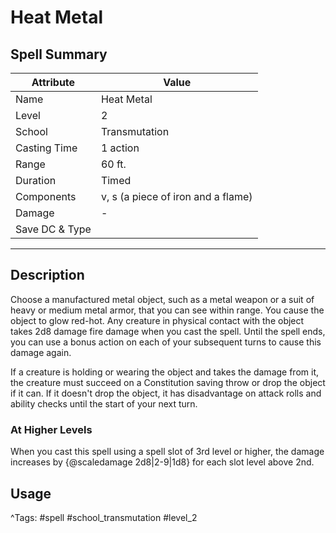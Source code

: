 # Heat Metal

## Spell Summary

| Attribute        | Value                  |
|------------------|------------------------|
| Name             | Heat Metal                 |
| Level            | 2                |
| School           | Transmutation          |
| Casting Time     | 1 action              |
| Range            | 60 ft.            |
| Duration         | Timed             |
| Components       | v, s (a piece of iron and a flame)             |
| Damage           | -               |
| Save DC & Type   |              |

---

## Description

Choose a manufactured metal object, such as a metal weapon or a suit of heavy or medium metal armor, that you can see within range. You cause the object to glow red-hot. Any creature in physical contact with the object takes 2d8 damage fire damage when you cast the spell. Until the spell ends, you can use a bonus action on each of your subsequent turns to cause this damage again.

If a creature is holding or wearing the object and takes the damage from it, the creature must succeed on a Constitution saving throw or drop the object if it can. If it doesn't drop the object, it has disadvantage on attack rolls and ability checks until the start of your next turn.

### At Higher Levels
When you cast this spell using a spell slot of 3rd level or higher, the damage increases by {@scaledamage 2d8|2-9|1d8} for each slot level above 2nd.

## Usage


^Tags: #spell #school_transmutation #level_2